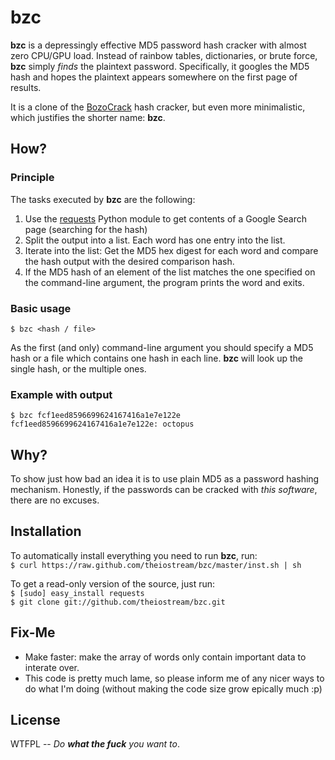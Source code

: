 # bzc
**bzc** is a depressingly effective MD5 password hash cracker with almost zero CPU/GPU load. Instead of rainbow tables, dictionaries, or brute force, **bzc** simply *finds* the plaintext password. Specifically, it googles the MD5 hash and hopes the plaintext appears somewhere on the first page of results.

It is a clone of the <a href="https://github.com/juuso/BozoCrack">BozoCrack</a> hash cracker, but even more minimalistic, which justifies the shorter name: **bzc**.

## How?
### Principle
The tasks executed by **bzc** are the following:
1. Use the <a href="http://pypi.python.org/pypi/requests/0.5.1">requests</a> Python module to get contents of a Google Search page (searching for the hash)
2. Split the output into a list. Each word has one entry into the list.
3. Iterate into the list: Get the MD5 hex digest for each word and compare the hash output with the desired comparison hash.
4. If the MD5 hash of an element of the list matches the one specified on the command-line argument, the program prints the word and exits.

### Basic usage
`$ bzc <hash / file>`

As the first (and only) command-line argument you should specify a MD5 hash or a file which contains one hash in each line. **bzc** will look up the single hash, or the multiple ones.

### Example with output
	$ bzc fcf1eed8596699624167416a1e7e122e
	fcf1eed8596699624167416a1e7e122e: octopus

## Why?
To show just how bad an idea it is to use plain MD5 as a password hashing mechanism. Honestly, if the passwords can be cracked with *this software*, there are no excuses.

## Installation
To automatically install everything you need to run **bzc**, run:<br>
`$ curl https://raw.github.com/theiostream/bzc/master/inst.sh | sh`

To get a read-only version of the source, just run:<br>
`$ [sudo] easy_install requests`<br>
`$ git clone git://github.com/theiostream/bzc.git`

## Fix-Me
* Make faster: make the array of words only contain important data to interate over.
* This code is pretty much lame, so please inform me of any nicer ways to do what I'm doing (without making the code size grow epically much :p)

## License
WTFPL -- *Do **what the fuck** you want to*.